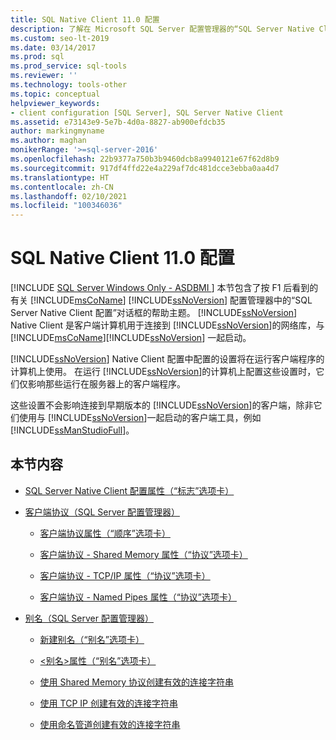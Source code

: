 ```yaml
---
title: SQL Native Client 11.0 配置
description: 了解在 Microsoft SQL Server 配置管理器的“SQL Server Native Client 配置”对话框中所配置的设置。
ms.custom: seo-lt-2019
ms.date: 03/14/2017
ms.prod: sql
ms.prod_service: sql-tools
ms.reviewer: ''
ms.technology: tools-other
ms.topic: conceptual
helpviewer_keywords:
- client configuration [SQL Server], SQL Server Native Client
ms.assetid: e73143e9-5e7b-4d0a-8827-ab900efdcb35
author: markingmyname
ms.author: maghan
monikerRange: '>=sql-server-2016'
ms.openlocfilehash: 22b9377a750b3b9460dcb8a9940121e67f62d8b9
ms.sourcegitcommit: 917df4ffd22e4a229af7dc481dcce3ebba0aa4d7
ms.translationtype: HT
ms.contentlocale: zh-CN
ms.lasthandoff: 02/10/2021
ms.locfileid: "100346036"
---
```

# <a name="sql-native-client-110-configuration"></a>SQL Native Client 11.0 配置
[!INCLUDE [SQL Server Windows Only - ASDBMI ](../../includes/applies-to-version/sql-windows-only-asdbmi.md)]
  本节包含了按 F1 后看到的有关 [!INCLUDE[msCoName](../../includes/msconame-md.md)] [!INCLUDE[ssNoVersion](../../includes/ssnoversion-md.md)] 配置管理器中的“SQL Server Native Client 配置”对话框的帮助主题。 [!INCLUDE[ssNoVersion](../../includes/ssnoversion-md.md)] Native Client 是客户端计算机用于连接到 [!INCLUDE[ssNoVersion](../../includes/ssnoversion-md.md)]的网络库，与 [!INCLUDE[msCoName](../../includes/msconame-md.md)][!INCLUDE[ssNoVersion](../../includes/ssnoversion-md.md)] 一起启动。  
  
 [!INCLUDE[ssNoVersion](../../includes/ssnoversion-md.md)] Native Client 配置中配置的设置将在运行客户端程序的计算机上使用。 在运行 [!INCLUDE[ssNoVersion](../../includes/ssnoversion-md.md)]的计算机上配置这些设置时，它们仅影响那些运行在服务器上的客户端程序。  
  
 这些设置不会影响连接到早期版本的 [!INCLUDE[ssNoVersion](../../includes/ssnoversion-md.md)]的客户端，除非它们使用与 [!INCLUDE[ssNoVersion](../../includes/ssnoversion-md.md)]一起启动的客户端工具，例如 [!INCLUDE[ssManStudioFull](../../includes/ssmanstudiofull-md.md)]。  
  
## <a name="in-this-section"></a>本节内容  
  
-   [SQL Server Native Client 配置属性（“标志”选项卡）](../../tools/configuration-manager/sql-server-native-client-configuration-properties-flags-tab.md)  
  
-   [客户端协议（SQL Server 配置管理器）](../../tools/configuration-manager/client-protocols-sql-server-configuration-manager.md)  
  
    -   [客户端协议属性（“顺序”选项卡）](../../tools/configuration-manager/client-protocols-properties-order-tab.md)  
  
    -   [客户端协议 - Shared Memory 属性（“协议”选项卡）](../../tools/configuration-manager/client-protocols-shared-memory-properties-protocol-tab.md)  
  
    -   [客户端协议 - TCP/IP 属性（“协议”选项卡）](../../tools/configuration-manager/client-protocols-tcp-ip-properties-protocol-tab.md)  
  
    -   [客户端协议 - Named Pipes 属性（“协议”选项卡）](../../tools/configuration-manager/client-protocols-named-pipes-properties-protocol-tab.md)  
  
-   [别名（SQL Server 配置管理器）](../../tools/configuration-manager/aliases-sql-server-configuration-manager.md)  
  
    -   [新建别名（“别名”选项卡）](../../tools/configuration-manager/new-alias-alias-tab.md)  
  
    -   [<别名>属性（“别名”选项卡）](../../tools/configuration-manager/alias-properties-alias-tab.md)  
  
    -   [使用 Shared Memory 协议创建有效的连接字符串](../../tools/configuration-manager/creating-a-valid-connection-string-using-shared-memory-protocol.md)  
  
    -   [使用 TCP IP 创建有效的连接字符串](../../tools/configuration-manager/creating-a-valid-connection-string-using-tcp-ip.md)  
  
    -   [使用命名管道创建有效的连接字符串](/previous-versions/sql/sql-server-2016/ms189307(v=sql.130))  
  
